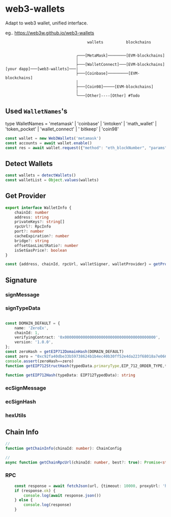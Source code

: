 # web3-wallets

Adapt to web3 wallet, unified interface.

eg.. https://web3w.github.io/web3-wallets

```
                                    wallets          blockchains


                               ╭───[MetaMask]────────[EVM-blockchains]
                               │
                               ├───[WalletConnect]───[EVM-blockchains]
[your dapp]───[web3-wallets]───|
                               ├───[Coinbase]─────────[EVM-blockchains]
                               │
                               ├───[Coin98]─────[EVM-blockchains]
                               |
                               ╰───[Other]----[Other] #Todo

```

## Used `WalletNames`'s

type WalletNames = 'metamask' | 'coinbase' | 'imtoken' | 'math_wallet' | 'token_pocket' | 'wallet_connect' | '
bitkeep' | 'coin98'

```ts
const wallet = new Web3Wallets('metamask')
const accounts = await wallet.enable()
const res = await wallet.request({"method": "eth_blockNumber", "params": []})
```

## Detect Wallets

```ts
const wallets = detectWallets()
const walletList = Object.values(wallets)
```

## Get Provider

```ts
export interface WalletInfo {
    chainId: number
    address: string
    privateKeys?: string[]
    rpcUrl?: RpcInfo
    port?: number
    cacheExpiration?: number
    bridge?: string
    offsetGasLimitRatio?: number
    isSetGasPrice?: boolean
}

const {address, chainId, rpcUrl, walletSigner, walletProvider} = getProvider(walletInfo)

```

## Signature

### signMessage

### signTypeData
```ts

const DOMAIN_DEFAULT = {
    name: 'ZeroEx',
    chainId: 1,
    verifyingContract: '0x0000000000000000000000000000000000000000',
    version: '1.0.0',
};
const zeroHash = getEIP712DomainHash(DOMAIN_DEFAULT)
const zero = "0xc92fa40dbe33b59738624b1b4ec40b30ff52e4da223f68018a7e0667ffc0e798"
console.assert(zeroHash==zero) 
function getEIP712StructHash(typedData.primaryType,EIP_712_ORDER_TYPE,typedData.message)

function getEIP712Hash(typeData: EIP712TypedData): string

```

### ecSignMessage

### ecSignHash

### hexUtils

## Chain Info

```ts
//
function getChainInfo(chinaId: number): ChainConfig

//
async function getChainRpcUrl(chinaId: number, best?: true): Promise<string>

```

### RPC
```ts
    const response = await fetchJson(url, {timeout: 10000, proxyUrl: 'http://127.0.0.1:7890'})
    if (response.ok) {
        console.log(await response.json())
    } else {
        console.log(response)
    }
```
